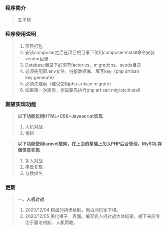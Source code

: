 ### 程序简介
> 五子棋
### 程序使用说明
>1.	项目打包
>2.	安装composer之后在项目根目录下使用composer install命令安装vendor目录
>3.	Database目录下必须有factories、migrations、seeds目录
>4.	必须先配置.env文件，链接数据库、填写key（php artisan key:generate）
>5.	必须先建表（建议使用php artisan migrate）
>6.	如果第一次建表，则需要先执行php artisan migrate:install

### 期望实现功能
>**以下功能仅用HTML+CSS+Javascript实现**
>1. 人机对战
>2. 悔棋

>**以下功能使用laravel框架，在上面的基础上加入PHP后台管理，MySQL存储信息实现**
>1. 多人对战
>2. 棋盘复现
>3. 分数排名

### 更新
>**一、人机对战**
>1. 2020/12/04 棋盘的初步绘制，黑白两玩家下棋。
>2. 2020/12/05 美化棋子，界面。编写完人机对战大体框架，接下来应专注于赢法判断、人机策略。